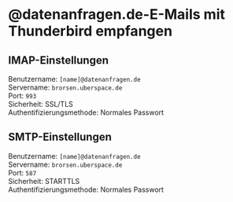 # @datenanfragen.de-E-Mails mit Thunderbird empfangen

## IMAP-Einstellungen

Benutzername: `[name]@datenanfragen.de`  
Servername: `brorsen.uberspace.de`  
Port: `993`  
Sicherheit: SSL/TLS  
Authentifizierungsmethode: Normales Passwort

## SMTP-Einstellungen

Benutzername: `[name]@datenanfragen.de`  
Servername: `brorsen.uberspace.de`  
Port: `587`  
Sicherheit: STARTTLS  
Authentifizierungsmethode: Normales Passwort
